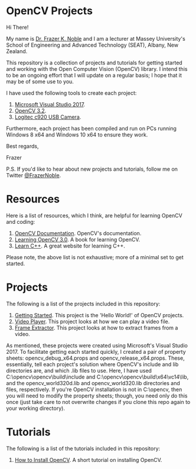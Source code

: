 # OpenCV Projects

Hi There!

My name is [Dr. Frazer K. Noble](http://www.massey.ac.nz/massey/expertise/profile.cfm?stref=803250) and I am a lecturer at Massey University's School of Engineering and Advanced Technology (SEAT), Albany, New Zealand.

This repository is a collection of projects and tutorials for getting started and working with the Open Computer Vision (OpenCV) library. I intend this to be an ongoing effort that I will update on a regular basis; I hope that it may be of some use to you.

I have used the following tools to create each project:
 1. [Microsoft Visual Studio 2017](https://www.visualstudio.com/).
 1. [OpenCV 3.2](http://opencv.org/).
 1. [Logitec c920 USB Camera](https://www.logitech.com/en-nz/product/hd-pro-webcam-c920).
 
Furthermore, each project has been compiled and run on PCs running Windows 8 x64 and Windows 10 x64 to ensure they work.

Best regards,

Frazer

P.S. If you'd like to hear about new projects and tutorials, follow me on Twitter [@FrazerNoble](https://twitter.com/FrazerNoble).

# Resources

Here is a list of resources, which I think, are helpful for learning OpenCV and coding:

1. [OpenCV Documentation](http://docs.opencv.org/3.2.0/). OpenCV's documentation.
1. [Learning OpenCV 3.0](http://shop.oreilly.com/product/0636920044765.do). A book for learning OpenCV.
1. [Learn C++](http://www.learncpp.com/). A great website for learning C++.

Please note, the above list is not exhaustive; more of a minimal set to get started.

# Projects

The following is a list of the projects included in this repository:
1. [Getting Started](https://github.com/FKNoble/opencv_projects/tree/master/getting_started). This project is the 'Hello World!' of OpenCV projects. 
1. [Video Player](https://github.com/FKNoble/opencv_projects/tree/master/video_player). This project looks at how we can play a video file.
1. [Frame Extractor](https://github.com/FKNoble/opencv_projects/tree/master/frame_extracter). This project looks at how to extract frames from a video.

As mentioned, these projects were created using Microsoft's Visual Studio 2017. To facilitate getting each started quickly, I created a pair of property sheets: opencv_debug_x64.props and opencv_release_x64.props. These, essentially, tell each project's solution where OpenCV's include and lib directories are, and which .lib files to use. Here, I have used C:\opencv\opencv\build\include and C:\opencv\opencv\build\x64\vc14\lib, and the opencv_world320d.lib and opencv_world320.lib directories and files, respectively. If you're OpenCV installation is not in C:\opencv\, then you will need to modify the property sheets; though, you need only do this once (just take care to not overwrite changes if you clone this repo again to your working directory).

# Tutorials

The following is a list of the tutorials included in this repository:

1. [How to Install OpenCV](). A short tutorial on installing OpenCV.
